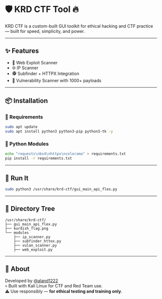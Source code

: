 # 🛡️ KRD CTF Tool 🔥

KRD CTF is a custom-built GUI toolkit for ethical hacking and CTF practice — built for speed, simplicity, and power.

---

## ✨ Features

- 🧪 Web Exploit Scanner  
- 🌐 IP Scanner  
- 🕵️ Subfinder + HTTPX Integration  
- 🚀 Vulnerability Scanner with 1000+ payloads  

---

## 📦 Installation

### 🔧 Requirements

```bash
sudo apt update
sudo apt install python3 python3-pip python3-tk -y
```

### 🐍 Python Modules

```bash
echo "requests\nbs4\nhttpx\ncolorama" > requirements.txt
pip install -r requirements.txt
```

---

## 🚀 Run It

```bash
sudo python3 /usr/share/krd-ctf/gui_main_api_flex.py
```

---

## 📁 Directory Tree

```
/usr/share/krd-ctf/
├── gui_main_api_flex.py
├── kurdish_flag.png
└── modules
    ├── ip_scanner.py
    ├── subfinder_httox.py
    ├── vulan_scanner.py
    ├── web_exploit.py
```

---

## 🤖 About

Developed by [@aland1222](https://github.com/aland1222)  
💀 Built with Kali Linux for CTF and Red Team use.  
⚠️ Use responsibly — **for ethical testing and training only**.

